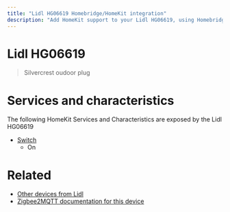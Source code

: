 ```yaml
---
title: "Lidl HG06619 Homebridge/HomeKit integration"
description: "Add HomeKit support to your Lidl HG06619, using Homebridge, Zigbee2MQTT and homebridge-z2m."
---
```

<!---
This file has been GENERATED using src/docgen/docgen.ts
DO NOT EDIT THIS FILE MANUALLY!
-->
# Lidl HG06619
> Silvercrest oudoor plug


# Services and characteristics
The following HomeKit Services and Characteristics are exposed by
the Lidl HG06619

* [Switch](../../switch.md)
  * On


# Related
* [Other devices from Lidl](../index.md#lidl)
* [Zigbee2MQTT documentation for this device](https://www.zigbee2mqtt.io/devices/HG06619.html)